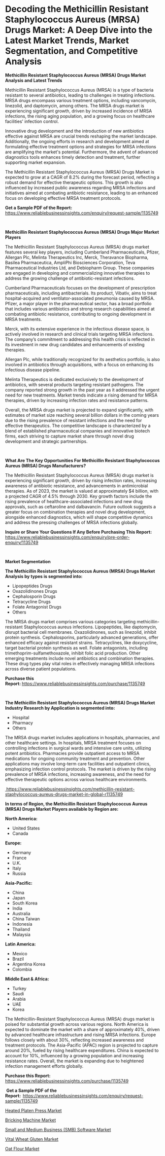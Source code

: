 <p><h1>Decoding the Methicillin Resistant Staphylococcus Aureus (MRSA) Drugs Market: A Deep Dive into the Latest Market Trends, Market Segmentation, and Competitive Analysis</h1></p><p><strong>Methicillin Resistant Staphylococcus Aureus (MRSA) Drugs Market Analysis and Latest Trends</strong></p>
<p><p>Methicillin Resistant Staphylococcus Aureus (MRSA) is a type of bacteria resistant to several antibiotics, leading to challenges in treating infections. MRSA drugs encompass various treatment options, including vancomycin, linezolid, and daptomycin, among others. The MRSA drugs market is experiencing significant growth, driven by increased incidence of MRSA infections, the rising aging population, and a growing focus on healthcare facilities' infection control. </p><p>Innovative drug development and the introduction of new antibiotics effective against MRSA are crucial trends reshaping the market landscape. Additionally, the ongoing efforts in research and development aimed at formulating effective treatment options and strategies for MRSA infections are amplifying the market's potential. Furthermore, the advent of advanced diagnostics tools enhances timely detection and treatment, further supporting market expansion.</p><p>The Methicillin Resistant Staphylococcus Aureus (MRSA) Drugs Market is expected to grow at a CAGR of 8.2% during the forecast period, reflecting a robust demand for effective therapeutic options. This growth is also influenced by increased public awareness regarding MRSA infections and initiatives aimed at combating antibiotic resistance, leading to an enhanced focus on developing effective MRSA treatment protocols.</p></p>
<p><strong>Get a Sample PDF of the Report:&nbsp;</strong> <a href="https://www.reliablebusinessinsights.com/enquiry/request-sample/1135749?utm_campaign=84&utm_medium=2&utm_source=Github&utm_content=ia&utm_term=09102024&utm_id=methicillin-resistant-staphylococcus-aureus-mrsa-drugs">https://www.reliablebusinessinsights.com/enquiry/request-sample/1135749</a></p>
<p>&nbsp;</p>
<p><strong>Methicillin Resistant Staphylococcus Aureus (MRSA) Drugs Major Market Players</strong></p>
<p><p>The Methicillin Resistant Staphylococcus Aureus (MRSA) drugs market features several key players, including Cumberland Pharmaceuticals, Pfizer, Allergan Plc, Melinta Therapeutics Inc, Merck, Theravance Biopharma, Basilea Pharmaceutica, AmpliPhi Biosciences Corporation, Teva Pharmaceutical Industries Ltd, and Debiopharm Group. These companies are engaged in developing and commercializing innovative therapies to address the growing challenge of antibiotic-resistant infections.</p><p>Cumberland Pharmaceuticals focuses on the development of prescription pharmaceuticals, including antibacterials. Its product, Vibativ, aims to treat hospital-acquired and ventilator-associated pneumonia caused by MRSA. Pfizer, a major player in the pharmaceutical sector, has a broad portfolio that includes various antibiotics and strong research capabilities aimed at combating antibiotic resistance, contributing to ongoing development in MRSA treatments.</p><p>Merck, with its extensive experience in the infectious disease space, is actively involved in research and clinical trials targeting MRSA infections. The company’s commitment to addressing this health crisis is reflected in its investment in new drug candidates and enhancements of existing therapies.</p><p>Allergan Plc, while traditionally recognized for its aesthetics portfolio, is also involved in antibiotics through acquisitions, with a focus on enhancing its infectious disease pipeline.</p><p>Melinta Therapeutics is dedicated exclusively to the development of antibiotics, with several products targeting resistant pathogens. The company reported strong growth in the past year as it addressed the urgent need for new treatments. Market trends indicate a rising demand for MRSA therapies, driven by increasing infection rates and resistance patterns.</p><p>Overall, the MRSA drugs market is projected to expand significantly, with estimates of market size reaching several billion dollars in the coming years due to the rising prevalence of resistant infections and the need for effective therapeutics. The competitive landscape is characterized by a blend of established pharmaceutical companies and innovative biotech firms, each striving to capture market share through novel drug development and strategic partnerships.</p></p>
<p>&nbsp;</p>
<p><strong>What Are The Key Opportunities For Methicillin Resistant Staphylococcus Aureus (MRSA) Drugs Manufacturers?</strong></p>
<p><p>The Methicillin Resistant Staphylococcus Aureus (MRSA) drugs market is experiencing significant growth, driven by rising infection rates, increasing awareness of antibiotic resistance, and advancements in antimicrobial therapies. As of 2023, the market is valued at approximately $4 billion, with a projected CAGR of 4.5% through 2030. Key growth factors include the rising prevalence of healthcare-associated infections and new drug approvals, such as ceftaroline and dalbavancin. Future outlook suggests a greater focus on combination therapies and novel drug development, alongside enhanced diagnostics, which will shape competitive dynamics and address the pressing challenges of MRSA infections globally.</p></p>
<p><strong>Inquire or Share Your Questions If Any Before Purchasing This Report:</strong> <a href="https://www.reliablebusinessinsights.com/enquiry/pre-order-enquiry/1135749?utm_campaign=84&utm_medium=2&utm_source=Github&utm_content=ia&utm_term=09102024&utm_id=methicillin-resistant-staphylococcus-aureus-mrsa-drugs">https://www.reliablebusinessinsights.com/enquiry/pre-order-enquiry/1135749</a></p>
<p>&nbsp;</p>
<p><strong>Market Segmentation</strong></p>
<p><strong>The Methicillin Resistant Staphylococcus Aureus (MRSA) Drugs Market Analysis by types is segmented into:</strong></p>
<p><ul><li>Lipopeptides Drugs</li><li>Oxazolidinones Drugs</li><li>Cephalosporin Drugs</li><li>Tetracycline Drugs</li><li>Folate Antagonist Drugs</li><li>Others</li></ul></p>
<p><p>The MRSA drugs market comprises various categories targeting methicillin-resistant Staphylococcus aureus infections. Lipopeptides, like daptomycin, disrupt bacterial cell membranes. Oxazolidinones, such as linezolid, inhibit protein synthesis. Cephalosporins, particularly advanced generations, offer enhanced efficacy against resistant strains. Tetracyclines, like doxycycline, target bacterial protein synthesis as well. Folate antagonists, including trimethoprim-sulfamethoxazole, inhibit folic acid production. Other emerging treatments include novel antibiotics and combination therapies. These drug types play vital roles in effectively managing MRSA infections across diverse patient populations.</p></p>
<p><strong>Purchase this Report:&nbsp;</strong><a href="https://www.reliablebusinessinsights.com/purchase/1135749?utm_campaign=84&utm_medium=2&utm_source=Github&utm_content=ia&utm_term=09102024&utm_id=methicillin-resistant-staphylococcus-aureus-mrsa-drugs">https://www.reliablebusinessinsights.com/purchase/1135749</a></p>
<p>&nbsp;</p>
<p><strong>The Methicillin Resistant Staphylococcus Aureus (MRSA) Drugs Market Industry Research by Application is segmented into:</strong></p>
<p><ul><li>Hospital</li><li>Pharmacy</li><li>Others</li></ul></p>
<p><p>The MRSA drugs market includes applications in hospitals, pharmacies, and other healthcare settings. In hospitals, MRSA treatment focuses on controlling infections in surgical wards and intensive care units, utilizing potent antibiotics. Pharmacies provide outpatient access to MRSA medications for ongoing community treatment and prevention. Other applications may involve long-term care facilities and outpatient clinics, emphasizing infection control protocols. The market is driven by the rising prevalence of MRSA infections, increasing awareness, and the need for effective therapeutic options across various healthcare environments.</p></p>
<p><a href="https://www.reliablebusinessinsights.com/methicillin-resistant-staphylococcus-aureus-drugs-market-in-global-r1135749?utm_campaign=84&utm_medium=2&utm_source=Github&utm_content=ia&utm_term=09102024&utm_id=methicillin-resistant-staphylococcus-aureus-mrsa-drugs">&nbsp;https://www.reliablebusinessinsights.com/methicillin-resistant-staphylococcus-aureus-drugs-market-in-global-r1135749</a></p>
<p><strong>In terms of Region, the Methicillin Resistant Staphylococcus Aureus (MRSA) Drugs Market Players available by Region are:</strong></p>
<p>
    <p> <strong> North America: </strong>
        <ul>
            <li>United States</li>
            <li>Canada</li>
        </ul>
        </p> 
    <p> <strong> Europe: </strong>
        <ul>
            <li>Germany</li>
            <li>France</li>
            <li>U.K.</li>
            <li>Italy</li>
            <li>Russia</li>
        </ul>
        </p> 
    <p> <strong> Asia-Pacific: </strong>
        <ul>
            <li>China</li>
            <li>Japan</li>
            <li>South Korea</li>
            <li>India</li>
            <li>Australia</li>
            <li>China Taiwan</li>
            <li>Indonesia</li>
            <li>Thailand</li>
            <li>Malaysia</li>
        </ul>
        </p> 
    <p> <strong> Latin America: </strong>
        <ul>
            <li>Mexico</li>
            <li>Brazil</li>
            <li>Argentina Korea</li>
            <li>Colombia</li>
        </ul>
        </p> 
    <p> <strong> Middle East & Africa: </strong>
        <ul>
            <li>Turkey</li>
            <li>Saudi</li>
            <li>Arabia</li>
            <li>UAE</li>
            <li>Korea</li>
        </ul>
    </p>
    </p>
<p><p>The Methicillin-Resistant Staphylococcus Aureus (MRSA) drugs market is poised for substantial growth across various regions. North America is expected to dominate the market with a share of approximately 40%, driven by advanced healthcare infrastructure and rising MRSA infections. Europe follows closely with about 30%, reflecting increased awareness and treatment protocols. The Asia-Pacific (APAC) region is projected to capture around 20%, fueled by rising healthcare expenditures. China is expected to account for 10%, influenced by a growing population and increasing resistance rates. Overall, the market is expanding due to heightened infection management efforts globally.</p></p>
<p><strong>Purchase this Report: </strong><a href="https://www.reliablebusinessinsights.com/purchase/1135749?utm_campaign=84&utm_medium=2&utm_source=Github&utm_content=ia&utm_term=09102024&utm_id=methicillin-resistant-staphylococcus-aureus-mrsa-drugs">https://www.reliablebusinessinsights.com/purchase/1135749</a></p>
<p>&nbsp;<strong>Get a Sample PDF of the Report:&nbsp;&nbsp;</strong><a href="https://www.reliablebusinessinsights.com/enquiry/request-sample/1135749?utm_campaign=84&utm_medium=2&utm_source=Github&utm_content=ia&utm_term=09102024&utm_id=methicillin-resistant-staphylococcus-aureus-mrsa-drugs">https://www.reliablebusinessinsights.com/enquiry/request-sample/1135749</a></p>
<p><strong></strong></p>
<p><p><a href="https://www.linkedin.com/pulse/global-heated-platen-press-market-analysis-trends-forecasts-57bge?utm_campaign=84&utm_medium=2&utm_source=Github&utm_content=ia&utm_term=09102024&utm_id=methicillin-resistant-staphylococcus-aureus-mrsa-drugs">Heated Platen Press Market</a></p><p><a href="https://www.linkedin.com/pulse/future-innovation-global-bricking-machine-market-growth-l5fre?utm_campaign=84&utm_medium=2&utm_source=Github&utm_content=ia&utm_term=09102024&utm_id=methicillin-resistant-staphylococcus-aureus-mrsa-drugs">Bricking Machine Market</a></p><p><a href="https://github.com/MegiDuro586/Market-Research-Report-List-1/blob/main/small-and-medium-business-smb-software-market.md?utm_campaign=84&utm_medium=2&utm_source=Github&utm_content=ia&utm_term=09102024&utm_id=methicillin-resistant-staphylococcus-aureus-mrsa-drugs">Small and Medium Business (SMB) Software Market</a></p><p><a href="https://issuu.com/reportprime-2/docs/vital-wheat-gluten-market-size-2030_48c97f6ec69a55?utm_campaign=84&utm_medium=2&utm_source=Github&utm_content=ia&utm_term=09102024&utm_id=methicillin-resistant-staphylococcus-aureus-mrsa-drugs">Vital Wheat Gluten Market</a></p><p><a href="https://issuu.com/reportprime-2/docs/oat-flour-market-size-2030.pptx_02130320917433?utm_campaign=84&utm_medium=2&utm_source=Github&utm_content=ia&utm_term=09102024&utm_id=methicillin-resistant-staphylococcus-aureus-mrsa-drugs">Oat Flour Market</a></p></p>